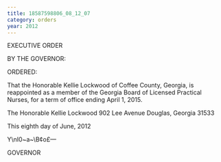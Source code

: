 ```yaml
---
title: 18587598806_08_12_07
category: orders
year: 2012
---
```

 

EXECUTIVE ORDER

BY THE GOVERNOR:

ORDERED:

That the Honorable Kellie Lockwood of Coffee County, Georgia, is
reappointed as a member of the Georgia Board of Licensed
Practical Nurses, for a term of office ending April 1, 2015.

The Honorable Kellie Lockwood
902 Lee Avenue
Douglas, Georgia 31533

This eighth day of June, 2012

Y\nI0~a~\B¢o£—

GOVERNOR

